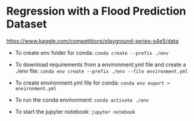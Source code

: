 # Regression with a Flood Prediction Dataset

https://www.kaggle.com/competitions/playground-series-s4e5/data


- To create env folder for conda:
```conda create --prefix ./env```

- To download requirements from a environment.yml file and create a ./env file:
```conda env create --prefix ./env --file environment.yml```

- To create environment.yml file for conda:
```conda env export > environment.yml```

- To run the conda environment:
```conda activate ./env```

- To start the jupyter notebook:
```jupyter notebook```